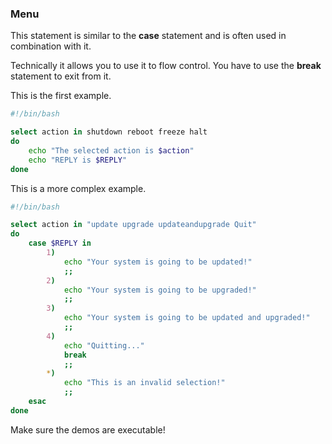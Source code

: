 ### Menu

This statement is similar to the **case** statement and is often used in combination  with it.

Technically it allows you to use it to flow control. You have to use the **break** statement to exit from it.

This is the first example.

``` bash
#!/bin/bash

select action in shutdown reboot freeze halt
do
	echo "The selected action is $action"
	echo "REPLY is $REPLY"
done
```

This is a more complex example.

``` bash
#!/bin/bash

select action in "update upgrade updateandupgrade Quit"
do
	case $REPLY in
		1)
			echo "Your system is going to be updated!"
			;;
		2)
			echo "Your system is going to be upgraded!"
			;;
		3)
			echo "Your system is going to be updated and upgraded!"
			;;
		4)
			echo "Quitting..."
			break
			;;
		*)
			echo "This is an invalid selection!"
			;;
	esac
done
```

Make sure the demos are executable!
